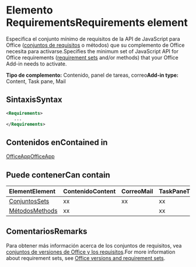 # <a name="requirements-element"></a><span data-ttu-id="ad8c3-101">Elemento Requirements</span><span class="sxs-lookup"><span data-stu-id="ad8c3-101">Requirements element</span></span>

<span data-ttu-id="ad8c3-102">Especifica el conjunto mínimo de requisitos de la API de JavaScript para Office ([conjuntos de requisitos](https://docs.microsoft.com/office/dev/add-ins/develop/office-versions-and-requirement-sets#specify-office-hosts-and-requirement-sets) o métodos) que su complemento de Office necesita para activarse.</span><span class="sxs-lookup"><span data-stu-id="ad8c3-102">Specifies the minimum set of JavaScript API for Office requirements ([requirement sets](https://docs.microsoft.com/office/dev/add-ins/develop/office-versions-and-requirement-sets#specify-office-hosts-and-requirement-sets) and/or methods) that your Office Add-in needs to activate.</span></span>

<span data-ttu-id="ad8c3-103">**Tipo de complemento:** Contenido, panel de tareas, correo</span><span class="sxs-lookup"><span data-stu-id="ad8c3-103">**Add-in type:** Content, Task pane, Mail</span></span>

## <a name="syntax"></a><span data-ttu-id="ad8c3-104">Sintaxis</span><span class="sxs-lookup"><span data-stu-id="ad8c3-104">Syntax</span></span>

```XML
<Requirements>
   ...
</Requirements>
```

## <a name="contained-in"></a><span data-ttu-id="ad8c3-105">Contenidos en</span><span class="sxs-lookup"><span data-stu-id="ad8c3-105">Contained in</span></span>

[<span data-ttu-id="ad8c3-106">OfficeApp</span><span class="sxs-lookup"><span data-stu-id="ad8c3-106">OfficeApp</span></span>](officeapp.md)

## <a name="can-contain"></a><span data-ttu-id="ad8c3-107">Puede contener</span><span class="sxs-lookup"><span data-stu-id="ad8c3-107">Can contain</span></span>

|<span data-ttu-id="ad8c3-108">**Element**</span><span class="sxs-lookup"><span data-stu-id="ad8c3-108">**Element**</span></span>|<span data-ttu-id="ad8c3-109">**Contenido**</span><span class="sxs-lookup"><span data-stu-id="ad8c3-109">**Content**</span></span>|<span data-ttu-id="ad8c3-110">**Correo**</span><span class="sxs-lookup"><span data-stu-id="ad8c3-110">**Mail**</span></span>|<span data-ttu-id="ad8c3-111">**TaskPane**</span><span class="sxs-lookup"><span data-stu-id="ad8c3-111">**TaskPane**</span></span>|
|:-----|:-----|:-----|:-----|
|[<span data-ttu-id="ad8c3-112">Conjuntos</span><span class="sxs-lookup"><span data-stu-id="ad8c3-112">Sets</span></span>](sets.md)|<span data-ttu-id="ad8c3-113">x</span><span class="sxs-lookup"><span data-stu-id="ad8c3-113">x</span></span>|<span data-ttu-id="ad8c3-114">x</span><span class="sxs-lookup"><span data-stu-id="ad8c3-114">x</span></span>|<span data-ttu-id="ad8c3-115">x</span><span class="sxs-lookup"><span data-stu-id="ad8c3-115">x</span></span>|
|[<span data-ttu-id="ad8c3-116">Métodos</span><span class="sxs-lookup"><span data-stu-id="ad8c3-116">Methods</span></span>](methods.md)|<span data-ttu-id="ad8c3-117">x</span><span class="sxs-lookup"><span data-stu-id="ad8c3-117">x</span></span>||<span data-ttu-id="ad8c3-118">x</span><span class="sxs-lookup"><span data-stu-id="ad8c3-118">x</span></span>|

## <a name="remarks"></a><span data-ttu-id="ad8c3-119">Comentarios</span><span class="sxs-lookup"><span data-stu-id="ad8c3-119">Remarks</span></span>

<span data-ttu-id="ad8c3-120">Para obtener más información acerca de los conjuntos de requisitos, vea [conjuntos de versiones de Office y los requisitos](https://docs.microsoft.com/office/dev/add-ins/develop/office-versions-and-requirement-sets).</span><span class="sxs-lookup"><span data-stu-id="ad8c3-120">For more information about requirement sets, see [Office versions and requirement sets](https://docs.microsoft.com/office/dev/add-ins/develop/office-versions-and-requirement-sets).</span></span>

